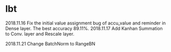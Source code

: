 # lbt
2018.11.16  Fix the initial value assignment bug of accu_value and reminder in Dense layer.
            The best accuracy 89.11%.
2018.11.17  Add Kanhan Summation to Conv. layer and Rescale layer.

2018.11.21  Change BatchNorm to RangeBN

